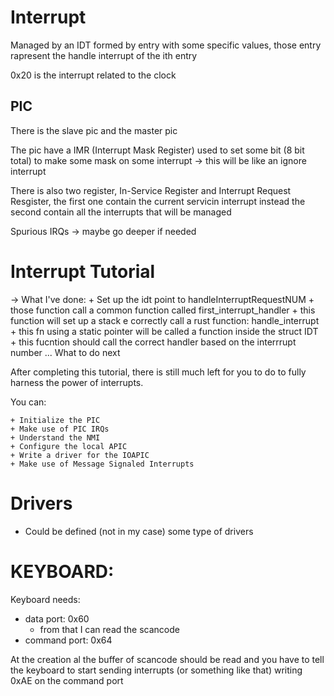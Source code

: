# Interrupt

Managed by an IDT formed by entry with some specific values,
those entry rapresent the handle interrupt of the ith entry

0x20 is the interrupt related to the clock

## PIC

There is the slave pic and the master pic

The pic have a IMR (Interrupt Mask Register) used to set some bit (8 bit total)
to make some mask on some interrupt -> this will be like an ignore interrupt

There is also two register, In-Service Register and Interrupt Request Resgister, 
the first one contain the current servicin interrupt instead the second contain all the 
interrupts that will be managed

Spurious IRQs -> maybe go deeper if needed

# Interrupt Tutorial

-> What I've done:
    + Set up the idt point to handleInterruptRequestNUM 
    + those function call a common function called first_interrupt_handler
    + this function will set up a stack e correctly call a rust function: handle_interrupt
    + this fn using a static pointer will be called a function inside the struct IDT
        + this fucntion should call the correct handler based on the interrrupt number
...
 What to do next

After completing this tutorial, there is still much left for you to do to fully harness the power of interrupts.

You can:

    + Initialize the PIC
    + Make use of PIC IRQs
    + Understand the NMI
    + Configure the local APIC
    + Write a driver for the IOAPIC
    + Make use of Message Signaled Interrupts

# Drivers

+ Could be defined (not in my case) some type of drivers

# KEYBOARD:

Keyboard needs:
+ data port: 0x60
    + from that I can read the scancode
+ command port: 0x64

At the creation al the buffer of scancode should be read and you have to tell the
keyboard to start sending interrupts (or something like that) writing 0xAE on the command port



